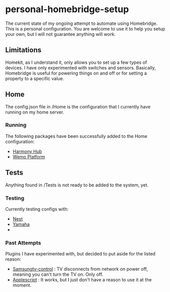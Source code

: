 # personal-homebridge-setup
The current state of my ongoing attempt to automate using Homebridge. This is a personal configuration. You are welcome to use it to help you setup your own, but I will not guarantee anything will work.

## Limitations
Homekit, as I understand it, only allows you to set up a few types of devices. I have only experimented with switches and sensors. Basically, Homebridge is useful for powering things on and off or for setting a property to a specific value.

## Home
The config.json file in /Home is the configuration that I currently have running on my home server.

### Running 
The following packages have been successfully added to the Home configuration:
- [Harmony Hub](https://www.npmjs.com/package/homebridge-harmonyhub)
- [Wemo Platform](https://www.npmjs.com/package/homebridge-platform-wemo)

## Tests
Anything found in /Tests is not ready to be added to the system, yet.

### Testing
Currently testing configs with:
- [Nest](https://www.npmjs.com/package/homebridge-nest)
- [Yamaha](https://www.npmjs.com/package/homebridge-yamaha)
- 

### Past Attempts
Plugins I have experimented with, but decided to put aside for the listed reason:
- [Samsungtv-control](https://www.npmjs.com/package/homebridge-samsungtv-control) : TV disconnects from network on power off, meaning you can't turn the TV on. Only off.
- [Applescript](https://www.npmjs.com/package/homebridge-applescript) : It works, but I just don't have a reason to use it at the moment.
